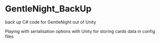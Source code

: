 # GentleNight_BackUp
back up C# code for GentleNight out of Unity

Playing with serialisation options with Unity for storing cards data in config files
